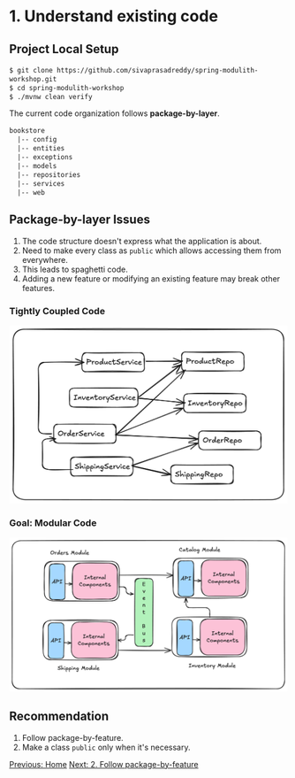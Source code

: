 # 1. Understand existing code

## Project Local Setup

```shell
$ git clone https://github.com/sivaprasadreddy/spring-modulith-workshop.git
$ cd spring-modulith-workshop
$ ./mvnw clean verify
```

The current code organization follows **package-by-layer**.

```
bookstore
  |-- config
  |-- entities
  |-- exceptions
  |-- models
  |-- repositories
  |-- services
  |-- web
```

## Package-by-layer Issues
1. The code structure doesn't express what the application is about.
2. Need to make every class as `public` which allows accessing them from everywhere.
3. This leads to spaghetti code.
4. Adding a new feature or modifying an existing feature may break other features.

### Tightly Coupled Code
![tight-coupled-code.png](../docs/tight-coupled-code.png)

### Goal: Modular Code
![Modular-Monolith.png](../docs/Modular-Monolith.png)

## Recommendation
1. Follow package-by-feature.
2. Make a class `public` only when it's necessary.

[Previous: Home](../README.md) 
[Next: 2. Follow package-by-feature](step-2.md)